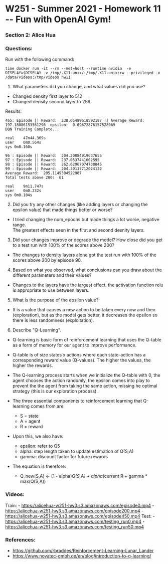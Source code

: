 # W251 - Summer 2021 - Homework 11 -- Fun with OpenAI Gym!
### Section 2: Alice Hua

### Questions:

Run with the following command:
```
time docker run -it --rm --net=host --runtime nvidia  -e DISPLAY=$DISPLAY -v /tmp/.X11-unix/:/tmp/.X11-unix:rw --privileged -v /data/videos:/tmp/videos hw11
```

1. What parameters did you change, and what values did you use?

- Changed density first layer to 512
- Changed density second layer to 256

Results:
```
465: Episode || Reward:  238.65489618592187 || Average Reward: 197.18086153561296  epsilon:  0.09672876157528969
DQN Training Complete...

real	47m44.369s
user	0m0.564s
sys	0m0.160s

96 : Episode || Reward:  204.20884919637655
97 : Episode || Reward:  237.0537441602595
98 : Episode || Reward:  262.62967074738845
99 : Episode || Reward:  204.30117712024122
Average Reward:  205.1149304522907
Total tests above 200:  61

real	9m11.747s
user	0m0.232s
sys	0m0.104s
``` 

2. Did you try any other changes (like adding layers or changing the epsilon value) that made things better or worse?

- I tried changing the num_epochs but made things a lot worse, negative range.  
The greatest effects seen in the first and second desnity layers.                                                                                                                  

3. Did your changes improve or degrade the model? How close did you get to a test run with 100% of the scores above 200?

- The changes to density layers alone got the test run with 100% of the scores above 200 by episode 90.

4. Based on what you observed, what conclusions can you draw about the different parameters and their values?

- Changes to the layers have the largest effect, the activation function relu is appropriate to use between layers. 

5. What is the purpose of the epsilon value?

- It is a value that causes a new action to be taken every now and then (exploration), but as the model gets better, it decreases the epsilon so there is less randomness (exploitation). 

6. Describe "Q-Learning".

- Q-learning is basic form of reinforcement learning that uses the Q-table as a form of memory for our agent to improve performance.   
- Q-table is of size states x actions where each state-action has a corresponding reward value (Q-values). The higher the values, the higher the rewards.  
- The Q-learning process starts when we initialize the Q-table with 0, the agent chooses the action randomly, the epsilon comes into play to prevent the the agent from taking the same action, missing he optimal strategy (this is our exploration process).
- The three essential components to reinforcement learning that Q-learning comes from are:
	- S = state
	- A = agent
	- R = reward

- Upon this, we also have:
	- epsilon: refer to Q5
	- alpha: step length taken to update estimation of Q(S,A)
	- gamma: discount factor for future rewards

- The equation is therefore:
	- Q_new(S,A) <- (1 - alpha)*Q(S,A) + alpha*(current R + gamma * max(Q(S,A))

### Videos:
Train:
	- https://alicehua-w251-hw3.s3.amazonaws.com/episode0.mp4
	- https://alicehua-w251-hw3.s3.amazonaws.com/episode200.mp4 
	- https://alicehua-w251-hw3.s3.amazonaws.com/episode450.mp4
Test:
	- https://alicehua-w251-hw3.s3.amazonaws.com/testing_run0.mp4
	- https://alicehua-w251-hw3.s3.amazonaws.com/testing_run50.mp4

### References:
- https://github.com/rbraddes/Reinforcement-Learning-Lunar_Lander
- https://www.novatec-gmbh.de/en/blog/introduction-to-q-learning/


